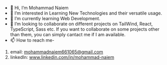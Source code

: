 - 👋 Hi, I’m Mohammad Naiem
- 👀 I’m interested in Learning New Technologies and their versatile usage.
- 🌱 I’m currently learning Web Development.
- 💞️ I’m looking to collaborate on different projects on TailWind, React, TypeScript, Sass etc. If you want to collaborate on some projects other than them, you can simply cantact me if I am available. 
- 📫 How to reach me-
1. email: mohammadnaiem661065@gmail.com
2. linkedIn: www.linkedin.com/in/mohammad-naiem

<!---
MohammadNaiem65/MohammadNaiem65 is a ✨ special ✨ repository because its `README.md` (this file) appears on your GitHub profile.
You can click the Preview link to take a look at your changes.
--->
